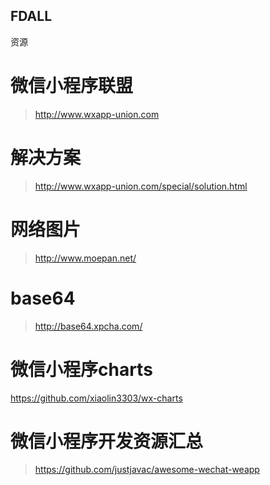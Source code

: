 ## FDALL
资源
# 微信小程序联盟
> http://www.wxapp-union.com
# 解决方案
> http://www.wxapp-union.com/special/solution.html
# 网络图片
> http://www.moepan.net/
# base64
> http://base64.xpcha.com/
# 微信小程序charts
https://github.com/xiaolin3303/wx-charts
# 微信小程序开发资源汇总
> https://github.com/justjavac/awesome-wechat-weapp
